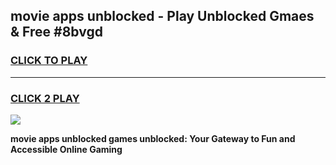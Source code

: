 
## movie apps unblocked - Play Unblocked Gmaes & Free #8bvgd
<h3>
<a href="https://news.freeplayer.one?title=movie_apps_unblocked&ref=24F">CLICK TO PLAY</a></h3>
<hr>

<h3>
<a href="https://news.freeplayer.one?title=movie_apps_unblocked&ref=24F">CLICK 2 PLAY</a>
  
</h3>

<a href="https://news.freeplayer.one?title=movie_apps_unblocked&ref=24F/"><img src="https://clearcache.store/games.png"></a>


**movie apps unblocked games unblocked: Your Gateway to Fun and Accessible Online Gaming**
